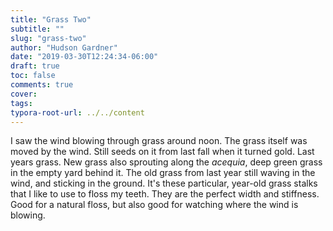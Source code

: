 ```yaml
---
title: "Grass Two"
subtitle: ""
slug: "grass-two"
author: "Hudson Gardner"
date: "2019-03-30T12:24:34-06:00"
draft: true
toc: false
comments: true
cover:
tags:
typora-root-url: ../../content
---
```




I saw the wind blowing through grass around noon. The grass itself was moved by the wind. Still seeds on it from last fall when it turned gold. Last years grass. New grass also sprouting along the *acequia*, deep green grass in the empty yard behind it. The old grass from last year still waving in the wind, and sticking in the ground. It's these particular, year-old grass stalks that I like to use to floss my teeth. They are the perfect width and stiffness. Good for a natural floss, but also good for watching where the wind is blowing.